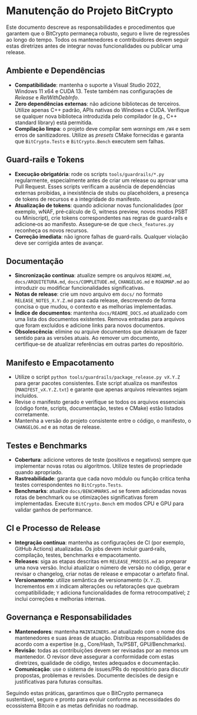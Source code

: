 # Manutenção do Projeto BitCrypto

Este documento descreve as responsabilidades e procedimentos que garantem que o BitCrypto permaneça robusto, seguro e livre de regressões ao longo do tempo.  Todos os mantenedores e contribuidores devem seguir estas diretrizes antes de integrar novas funcionalidades ou publicar uma release.

## Ambiente e Dependências

- **Compatibilidade**: mantenha o suporte a Visual Studio 2022, Windows 11 x64 e CUDA 13.  Teste também nas configurações de *Release* e *RelWithDebInfo*.
- **Zero dependências externas**: não adicione bibliotecas de terceiros.  Utilize apenas C++ padrão, APIs nativas do Windows e CUDA.  Verifique se qualquer nova biblioteca introduzida pelo compilador (e.g., C++ standard library) está permitida.
- **Compilação limpa**: o projeto deve compilar sem *warnings* em `/W4` e sem erros de sanitizadores.  Utilize as *presets* CMake fornecidas e garanta que `BitCrypto.Tests` e `BitCrypto.Bench` executem sem falhas.

## Guard‑rails e Tokens

- **Execução obrigatória**: rode os scripts `tools/guardrails/*.py` regularmente, especialmente antes de criar um release ou aprovar uma Pull Request.  Esses scripts verificam a ausência de dependências externas proibidas, a inexistência de stubs ou placeholders, a presença de tokens de recursos e a integridade do manifesto.
- **Atualização de tokens**: quando adicionar novas funcionalidades (por exemplo, wNAF, pré‑cálculo de G, witness preview, novos modos PSBT ou Miniscript), crie tokens correspondentes nas regras de guard‑rails e adicione‑os ao manifesto.  Assegure‑se de que `check_features.py` reconheça os novos recursos.
- **Correção imediata**: não ignore falhas de guard‑rails.  Qualquer violação deve ser corrigida antes de avançar.

## Documentação

- **Sincronização contínua**: atualize sempre os arquivos `README.md`, `docs/ARQUITETURA.md`, `docs/COMPLETUDE.md`, `CHANGELOG.md` e `ROADMAP.md` ao introduzir ou modificar funcionalidades significativas.
- **Notas de release**: crie um novo arquivo em `docs/` no formato `RELEASE_NOTES_X.Y.Z.md` para cada release, descrevendo de forma concisa o que mudou, o contexto e as melhorias implementadas.
- **Índice de documentos**: mantenha `docs/README_DOCS.md` atualizado com uma lista dos documentos existentes.  Remova entradas para arquivos que foram excluídos e adicione links para novos documentos.
- **Obsolescência**: elimine ou arquive documentos que deixaram de fazer sentido para as versões atuais.  Ao remover um documento, certifique‑se de atualizar referências em outras partes do repositório.

## Manifesto e Empacotamento

- Utilize o script `python tools/guardrails/package_release.py vX.Y.Z` para gerar pacotes consistentes.  Este script atualiza os manifestos (`MANIFEST_vX.Y.Z.txt`) e garante que apenas arquivos relevantes sejam incluídos.
- Revise o manifesto gerado e verifique se todos os arquivos essenciais (código fonte, scripts, documentação, testes e CMake) estão listados corretamente.
- Mantenha a versão do projeto consistente entre o código, o manifesto, o `CHANGELOG.md` e as notas de release.

## Testes e Benchmarks

- **Cobertura**: adicione vetores de teste (positivos e negativos) sempre que implementar novas rotas ou algoritmos.  Utilize testes de propriedade quando apropriado.
- **Rastreabilidade**: garanta que cada novo módulo ou função crítica tenha testes correspondentes no `BitCrypto.Tests`.
- **Benchmarks**: atualize `docs/BENCHMARKS.md` se forem adicionadas novas rotas de benchmark ou se otimizações significativas forem implementadas.  Execute `BitCrypto.Bench` em modos CPU e GPU para validar ganhos de performance.

## CI e Processo de Release

- **Integração contínua**: mantenha as configurações de CI (por exemplo, GitHub Actions) atualizadas.  Os jobs devem incluir guard‑rails, compilação, testes, benchmarks e empacotamento.
- **Releases**: siga as etapas descritas em `RELEASE_PROCESS.md` ao preparar uma nova versão.  Inclui atualizar o número de versão no código, gerar e revisar o changelog, criar notas de release e empacotar o artefato final.
- **Versionamento**: utilize semântica de versionamento (`X.Y.Z`).  Incrementos em `X` indicam alterações ou refatorações que quebram compatibilidade; `Y` adiciona funcionalidades de forma retrocompatível; `Z` inclui correções e melhorias internas.

## Governança e Responsabilidades

- **Mantenedores**: mantenha `MAINTAINERS.md` atualizado com o nome dos mantenedores e suas áreas de atuação.  Distribua responsabilidades de acordo com a expertise (e.g., Core/Hash, Tx/PSBT, GPU/Benchmarks).
- **Revisão**: todas as contribuições devem ser revisadas por ao menos um mantenedor.  O revisor deve assegurar a conformidade com estas diretrizes, qualidade de código, testes adequados e documentação.
- **Comunicação**: use o sistema de issues/PRs do repositório para discutir propostas, problemas e revisões.  Documente decisões de design e justificativas para futuras consultas.

Seguindo estas práticas, garantimos que o BitCrypto permaneça sustentável, seguro e pronto para evoluir conforme as necessidades do ecossistema Bitcoin e as metas definidas no roadmap.